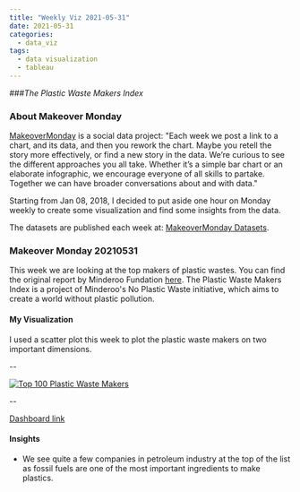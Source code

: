 ```yaml
---
title: "Weekly Viz 2021-05-31"
date: 2021-05-31
categories:
  - data_viz
tags:
  - data visualization
  - tableau
---
```


###*The Plastic Waste Makers Index*


### About Makeover Monday

[MakeoverMonday](http://www.makeovermonday.co.uk/) is a social data project:
"Each week we post a link to a chart, and its data, and then you rework the chart.
Maybe you retell the story more effectively, or find a new story in the data.
We’re curious to see the different approaches you all take. Whether it’s a simple bar chart or an elaborate infographic, we encourage everyone of all skills to partake.
Together we can have broader conversations about and with data."

Starting from Jan 08, 2018, I decided to put aside one hour on Monday weekly to create some visualization and find some insights from the data.

The datasets are published each week at: [MakeoverMonday Datasets](http://www.makeovermonday.co.uk/data/).

### Makeover Monday 20210531

This week we are looking at the top makers of plastic wastes. You can find the original report by Minderoo Fundation [here](https://cdn.minderoo.org/content/uploads/2021/05/18065501/20210518-Plastic-Waste-Makers-Index.pdf). The Plastic Waste Makers Index is a project of Minderoo's No Plastic Waste initiative, which aims to create a world without plastic pollution.  

#### My Visualization

I used a scatter plot this week to plot the plastic waste makers on two important dimensions.  

--  
<div class='tableauPlaceholder' id='viz1622510833105' style='position: relative'>
  <noscript><a href='#'>
    <img alt='Top 100 Plastic Waste Makers ' src='https:&#47;&#47;public.tableau.com&#47;static&#47;images&#47;Ma&#47;MakeOverMonday20210531ThePlasticWasteMakersIndex&#47;Top100PlasticWasteMakers&#47;1_rss.png' style='border: none' />
  </a></noscript>
  <object class='tableauViz'  style='display:none;'>
    <param name='host_url' value='https%3A%2F%2Fpublic.tableau.com%2F' />
    <param name='embed_code_version' value='3' />
    <param name='site_root' value='' />
    <param name='name' value='MakeOverMonday20210531ThePlasticWasteMakersIndex&#47;Top100PlasticWasteMakers' />
    <param name='tabs' value='no' />
    <param name='toolbar' value='yes' />
    <param name='static_image' value='https:&#47;&#47;public.tableau.com&#47;static&#47;images&#47;Ma&#47;MakeOverMonday20210531ThePlasticWasteMakersIndex&#47;Top100PlasticWasteMakers&#47;1.png' />
    <param name='animate_transition' value='yes' />
    <param name='display_static_image' value='yes' />
    <param name='display_spinner' value='yes' />
    <param name='display_overlay' value='yes' />
    <param name='display_count' value='yes' />
    <param name='language' value='en-US' />
  </object></div>            
  <script type='text/javascript'>     
    var divElement = document.getElementById('viz1622510833105');       
  var vizElement = divElement.getElementsByTagName('object')[0];       
  if ( divElement.offsetWidth > 800 ) { vizElement.style.width='800px';vizElement.style.height='487px';} else if ( divElement.offsetWidth > 500 ) { vizElement.style.width='800px';vizElement.style.height='487px';} else { vizElement.style.width='100%';vizElement.style.height='727px';}   
  var scriptElement = document.createElement('script');           
  scriptElement.src = 'https://public.tableau.com/javascripts/api/viz_v1.js';    
  vizElement.parentNode.insertBefore(scriptElement, vizElement);        
</script>
  
--  

[Dashboard link](https://public.tableau.com/views/MakeOverMonday20210531ThePlasticWasteMakersIndex/Top100PlasticWasteMakers?:language=en-US&:display_count=n&:origin=viz_share_link)

#### Insights
* We see quite a few companies in petroleum industry at the top of the list as fossil fuels are one of the most important ingredients to make plastics.  

